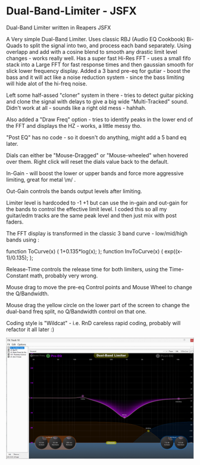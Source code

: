 # Dual-Band-Limiter - JSFX
Dual-Band Limiter written in Reapers JSFX

A Very simple Dual-Band Limiter. Uses classic RBJ (Audio EQ Cookbook) Bi-Quads to split the signal into two, and process each band separately. Using overlapp and add with a cosine blend to smooth any drastic limit level changes - works really well. Has a super fast Hi-Res FFT - uses a small fifo stack into a Large FFT for fast response times and then gaussian smooth for slick lower frequency display. Added a 3 band pre-eq for gutiar - boost the bass and it will act like a noise reduction system - since the bass limiting will hide alot of the hi-freq noise.

Left some half-assed "cloner" system in there - tries to detect guitar picking and clone the signal with delays to give a big wide "Multi-Tracked" sound. Didn't work at all - sounds like a right old mess - hahhah.

Also added a "Draw Freq" option - tries to identify peaks in the lower end of the FFT and displays the HZ - works, a little messy tho.

"Post EQ" has no code - so it doesn't do anything, might add a 5 band eq later.

Dials can either be "Mouse-Dragged" or "Mouse-wheeled" when hovered over them. Right click will reset the dials value back to the default.

In-Gain - will boost the lower or upper bands and force more aggressive limiting, great for metal \m/ .

Out-Gain controls the bands output levels after limiting.

Limiter level is hardcoded to -1 +1 but can use the in-gain and out-gain for the bands to control the effective limit level. I coded this so all my guitar/edm tracks
are the same peak level and then just mix with post faders.

The FFT display is transformed in the classic 3 band curve - low/mid/high bands using :

function ToCurve(x)             ( 1+0.135*log(x); );
function InvToCurve(x)          ( exp((x-1)/0.135); ); 

Release-Time controls the release time for both limiters, using the Time-Constant math, probably very wrong.

Mouse drag to move the pre-eq Control points and Mouse Wheel to change the Q/Bandwidth.

Mouse drag the yellow circle on the lower part of the screen to change the dual-band freq split, no Q/Bandwidth control on that one.

Coding style is "Wildcat" - i.e. RnD careless rapid coding, probably will refactor it all later :)

![](./Images/Image1.png)
